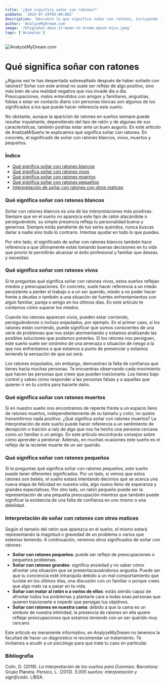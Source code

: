 ```yaml
---
title: '¿Qué significa soñar con ratones?'
pubDate: '2024-07-29T05:00:00Z'
description: 'Descubre lo que significa soñar con ratones, incluyendo interpretaciones de ratones blancos, vivos, muertos y pequeños.'
author: 'AnalyzeMyDream.com'
image: '/blog/what-does-it-mean-to-dream-about-mice.jpeg'
tags: ['Animales']
---
```


![AnalyzeMyDream.com](/blog/what-does-it-mean-to-dream-about-mice.jpeg)

# Qué significa soñar con ratones

¿Alguna vez te has despertado sobresaltado después de haber soñado con ratones? Soñar con este animal no suele ser reflejo de algo positivo, sino más bien de una realidad negativa que nos invade día a día. Preocupaciones, malos entendidos con amigos y familiares, angustias, fobias o estar en contacto diario con personas tóxicas son algunos de los significados a los que puede hacer referencia este sueño.

No obstante, aunque la aparición de ratones en sueños siempre puede resultar inquietante, dependiendo del tipo de ratón y de algunas de sus características, también podrías estar ante un buen augurio. En este artículo de AnalizaMiSueño te explicamos qué significa soñar con ratones. En concreto, el significado de soñar con ratones blancos, vivos, muertos y pequeños.

### Índice

- [Qué significa soñar con ratones blancos](#que-significa-soñar-con-ratones-blancos)
- [Qué significa soñar con ratones vivos](#que-significa-soñar-con-ratones-vivos)
- [Qué significa soñar con ratones muertos](#que-significa-soñar-con-ratones-muertos)
- [Qué significa soñar con ratones pequeños](#que-significa-soñar-con-ratones-pequeños)
- [Interpretación de soñar con ratones con otros matices](#interpretacion-de-soñar-con-ratones-con-otros-matices)

### Qué significa soñar con ratones blancos

Soñar con ratones blancos es una de las interpretaciones más positivas. Siempre que en el sueño no aparezca este tipo de ratón atacándote o persiguiéndote, su simple presencia refleja tu personalidad buena y generosa. Siempre estás pendiente de tus seres queridos, nunca buscas dañar a nadie sino todo lo contrario. Intentas ayudar en todo lo que puedes. 

Por otro lado, el significado de soñar con ratones blancos también hace referencia a que últimamente estás tomando buenas decisiones en tu vida que pronto te permitirán alcanzar el éxito profesional y familiar que deseas y necesitas. 

### Qué significa soñar con ratones vivos

Si te preguntas qué significa soñar con ratones vivos, estos sueños reflejan miedos y preocupaciones. En concreto, suele hacer referencia a un miedo persistente a perder el trabajo o a un ser querido, miedo a no poder hacer frente a deudas o también a una situación de fuertes enfrentamientos con algún familiar, pareja o amigo en los últimos días. En este artículo te contamos cómo superar los miedos. 

Cuando los ratones aparecen vivos, pueden estar corriendo, persiguiéndonos o incluso enjaulados, por ejemplo. En el primer caso, si los ratones están corriendo, puede significar que somos conscientes de una serie de problemas que nos están atormentando y estamos analizando las posibles soluciones que podemos ponerles. Si los ratones nos persiguen, este sueño suele ser sinónimo de una amenaza o situación de riesgo a la que nos enfrentamos o que estamos a punto de presenciar y estamos teniendo la sensación de que así será. 

Los ratones enjaulados, sin embargo, demuestran la falta de confianza que tienes hacia muchas personas. Te encuentras observando cada movimiento que hacen las personas que crees que pueden traicionarte. Los tienes bajo control y sabes cómo responder a las personas falsas y a aquellas que quieren ir en tu contra para hacerte daño. 

### Qué significa soñar con ratones muertos

Si en nuestro sueño nos encontramos de repente frente a un espacio lleno de ratones muertos, independientemente de su tamaño y color, no quiere transmitirnos nada positivo. ¿Qué significa soñar con ratones muertos? La interpretación de este sueño puede hacer referencia a un sentimiento de decepción o traición a raíz de algo que nos ha hecho una persona cercana como un familiar o un amigo. En este artículo encontrarás consejos sobre cómo aprender a perdonar. Además, en muchas ocasiones este sueño es el reflejo de la reciente muerte de un ser querido. 

### Qué significa soñar con ratones pequeños

Si te preguntas qué significa soñar con ratones pequeños, este sueño puede tener diferentes significados. Por un lado, si vemos que estos ratones son bebés, el sueño estará intentando decirnos que se acerca una nueva etapa de felicidad en nuestra vida, algo nuevo lleno de esperanza y grandes expectativas. Por otro lado, un ratón pequeño puede ser la representación de una pequeña preocupación mientras que también puede significar la existencia de una falta de confianza en uno mismo o una debilidad. 
### Interpretación de soñar con ratones con otros matices

Según el tamaño del ratón que aparezca en el sueño, el mismo estará representando la magnitud o gravedad de un problema o varios que estemos teniendo. A continuación, veremos otros significados de soñar con ratones:

- **Soñar con ratones pequeños**: puede ser reflejo de preocupaciones o pequeños problemas.
- **Soñar con ratones grandes**: significa ansiedad y no saber cómo afrontar una situación que se presentacausándonos angustia. Puede ser que tu conciencia esté intranquila debido a un mal comportamiento que tuviste en los últimos días, una discusión con un familiar o porque crees que algo malo va a pasar en tu vida.
- **Soñar con matar al ratón o a varios de ellos**: estás siendo capaz de afrontar todos tus problemas y plantarle cara a todas esas personas que quieren traicionarte e impedir que persigas tus objetivos.
- **Soñar con ratones en nuestra cama**: debido a que la cama es un símbolo de nuestra intimidad, la presencia de ratones en ella quiere reflejar preocupaciones que estamos teniendo con un ser querido muy cercano.

Este artículo es meramente informativo, en AnalyzeMyDream no tenemos la facultad de hacer un diagnóstico ni recomendar un tratamiento. Te invitamos a acudir a un psicólogo para que trate tu caso en particular.

### Bibliografía

Colin, D. (2019). *La interpretación de los sueños para Dummies*. Barcelona: Grupo Planeta. 
Persico, L. (2013). *5.005 sueños: interpretación y significado*. LIBSA.